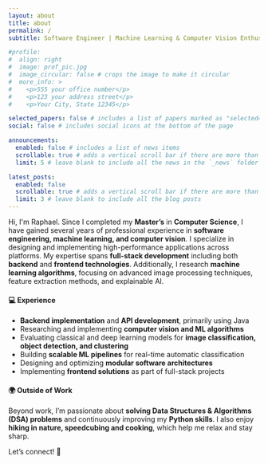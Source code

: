 ```yaml
---
layout: about
title: about
permalink: /
subtitle: Software Engineer | Machine Learning & Computer Vision Enthusiast

#profile:
#  align: right
#  image: prof_pic.jpg
#  image_circular: false # crops the image to make it circular
#  more_info: >
#    <p>555 your office number</p>
#    <p>123 your address street</p>
#    <p>Your City, State 12345</p>

selected_papers: false # includes a list of papers marked as "selected={true}"
social: false # includes social icons at the bottom of the page

announcements:
  enabled: false # includes a list of news items
  scrollable: true # adds a vertical scroll bar if there are more than 3 news items
  limit: 5 # leave blank to include all the news in the `_news` folder

latest_posts:
  enabled: false
  scrollable: true # adds a vertical scroll bar if there are more than 3 new posts items
  limit: 3 # leave blank to include all the blog posts
---
```


Hi, I'm Raphael. Since I completed my **Master’s** in **Computer Science**, I have gained several years of professional experience in **software engineering, machine learning, and computer vision**. I specialize in designing and implementing high-performance applications across platforms. My expertise spans **full-stack development** including both **backend** and **frontend technologies**. Additionally, I research **machine learning algorithms**, focusing on advanced image processing techniques, feature extraction methods, and explainable AI.

#### 💻 Experience

- **Backend implementation** and **API development**, primarily using Java
- Researching and implementing **computer vision and ML algorithms**
- Evaluating classical and deep learning models for **image classification, object detection, and clustering**
- Building **scalable ML pipelines** for real-time automatic classification
- Designing and optimizing **modular software architectures**
- Implementing **frontend solutions** as part of full-stack projects

#### 🌍 Outside of Work

Beyond work, I’m passionate about **solving Data Structures & Algorithms (DSA) problems** and continuously improving my **Python skills**. I also enjoy **hiking in nature, speedcubing and cooking**, which help me relax and stay sharp.

Let’s connect! 🚀
